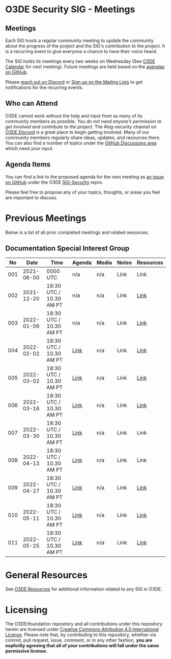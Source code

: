 # O3DE Security SIG - Meetings

## Meetings

Each SIG hosts a regular community meeting to update the community about the progress of the project and the SIG's contribution to the project. It is a recurring event to give everyone a chance to have their voice heard.

The SIG holds its meetings every two weeks on Wednesday (See [O3DE Calendar](https://lists.o3de.org/g/o3de-calendar) for next meeting). Future meetings are held based on the [agendas on GitHub](https://github.com/o3de/sig-security/issues?q=is%3Aissue+is%3Aopen+label%3Amtg-agenda).

Please [reach out on Discord](https://discord.gg/p3padwr58u) or [Sign up on the Mailing Lists](https://lists.o3de.org/groups) to get notifications for the recurring events.

## Who can Attend

O3DE cannot work without the help and input from as many of its community members as possible. *You do not need anyone’s permission to get involved and contribute to the project.* The #sig-security channel on [O3DE Discord](https://discord.gg/FDA3s4FBD2) is a great place to begin getting involved. Many of our community members regularly share ideas, updates, and resources there. You can also find a number of topics under the [GitHub Discussions area](https://github.com/o3de/sig-security/discussions) which need your input.

## Agenda Items

You can find a link to the proposed agenda for the next meeting as [an issue on GitHub](https://github.com/o3de/sig-security/issues?q=is%3Aissue+is%3Aopen+label%3Amtg-agenda) under the O3DE [SIG-Security](https://github.com/o3de/sig-security/) repro.

Please feel free to propose any of your topics, thoughts, or areas you feel are important to discuss.

# Previous Meetings

Below is a list of all prior completed meetings and related resources.

## Documentation Special Interest Group

| No  | Date       | Time                    | Agenda                                                 | Media | Notes | Resources                                                                                     |
|-----|------------|-------------------------|--------------------------------------------------------|-------|-------|-----------------------------------------------------------------------------------------------|
| 001 | 2021-06-00 | 0000 UTC                | n/a                                                    | n/a   | Link  | Link                                                                                          |
| 002 | 2021-12-20 | 18:30 UTC / 10.30 AM PT | n/a                                                    | n/a   | Link  | [Link](https://github.com/o3de/sig-security/blob/main/meetings/notes/sig-meeting-20211220.md) |
| 003 | 2022-01-06 | 18:30 UTC / 10.30 AM PT | n/a                                                    | n/a   | Link  | [Link](https://github.com/o3de/sig-security/blob/main/meetings/notes/sig-meeting-20220105.md) |
| 004 | 2022-02-02 | 18:30 UTC / 10.30 AM PT | [Link](https://github.com/o3de/sig-security/issues/17) | n/a   | Link  | [Link](https://github.com/o3de/sig-security/blob/main/meetings/notes/sig-meeting-20220202.md) |
| 005 | 2022-03-02 | 18:30 UTC / 10.30 AM PT | [Link](https://github.com/o3de/sig-security/issues/21) | n/a   | Link  | [Link](https://github.com/o3de/sig-security/blob/main/meetings/notes/sig-meeting-20220302.md) |
| 006 | 2022-03-16 | 18:30 UTC / 10.30 AM PT | [Link](https://github.com/o3de/sig-security/issues/24) | n/a   | Link  | [Link](https://github.com/o3de/sig-security/blob/main/meetings/notes/sig-meeting-20220316.md) |
| 007 | 2022-03-30 | 18:30 UTC / 10.30 AM PT | [Link](https://github.com/o3de/sig-security/issues/27) | n/a   | Link  | Link                                                                                          |
| 008 | 2022-04-13 | 18:30 UTC / 10.30 AM PT | [Link](https://github.com/o3de/sig-security/issues/30) | n/a   | Link  | Link                                                                                          |
| 009 | 2022-04-27 | 18:30 UTC / 10.30 AM PT | [Link](https://github.com/o3de/sig-security/issues/34) | n/a   | Link  | [Link](https://github.com/o3de/sig-security/blob/main/meetings/notes/sig-meeting-20220427.md) |
| 010 | 2022-05-11 | 18:30 UTC / 10.30 AM PT | [Link](https://github.com/o3de/sig-security/issues/35) | n/a   | Link  | [Link](https://github.com/o3de/sig-security/blob/main/meetings/notes/sig-meeting-20220511.md) |
| 011 | 2022-05-25 | 18:30 UTC / 10.30 AM PT | [Link](https://github.com/o3de/sig-security/issues/36) | n/a   | Link  | [Link](https://github.com/o3de/sig-security/blob/main/meetings/notes/sig-meeting-20220525.md) |

# General Resources

See [O3DE Resources](https://github.com/o3de/community) for additional information related to any SIG in O3DE.

# Licensing

The O3DE/foundation repository and all contributions under this repository herein are licensed under [Creative Commons Attribution 4.0 International License](http://creativecommons.org/licenses/by/4.0/). Please note that, by contributing to this repository, whether via commit, pull request, issue, comment, or in any other fashion, **you are explicitly agreeing that all of your contributions will fall under the same permissive license.**

